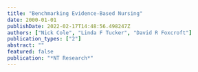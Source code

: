```yaml
---
title: "Benchmarking Evidence-Based Nursing"
date: 2000-01-01
publishDate: 2022-02-17T14:48:56.498247Z
authors: ["Nick Cole", "Linda F Tucker", "David R Foxcroft"]
publication_types: ["2"]
abstract: ""
featured: false
publication: "*NT Research*"
---
```


